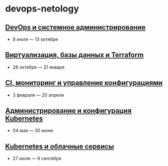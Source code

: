 devops-netology
===============

## [DevOps и системное администрирование](./01-sysadm-homeworks/02-git-01-vcs_to_04-script-03-yaml.md)

* 8 июля — 13 октября

## [Виртуализация, базы данных и Terraform](./02-virt-homeworks/README.md)

* 28 октября — 21 января

## [CI, мониторинг и управление конфигурациями](./03-mnt-homeworks/README.md)

* 3 февраля — 20 апреля

## [Администрирование и конфигурация Kubernetes ](./04-devkub-homeworks/README.md)

* 04 мая — 30 июня

## [Kubernetes и облачные сервисы](./05-clokub-homeworks/README.md)

* 27 июля — 6 сентября